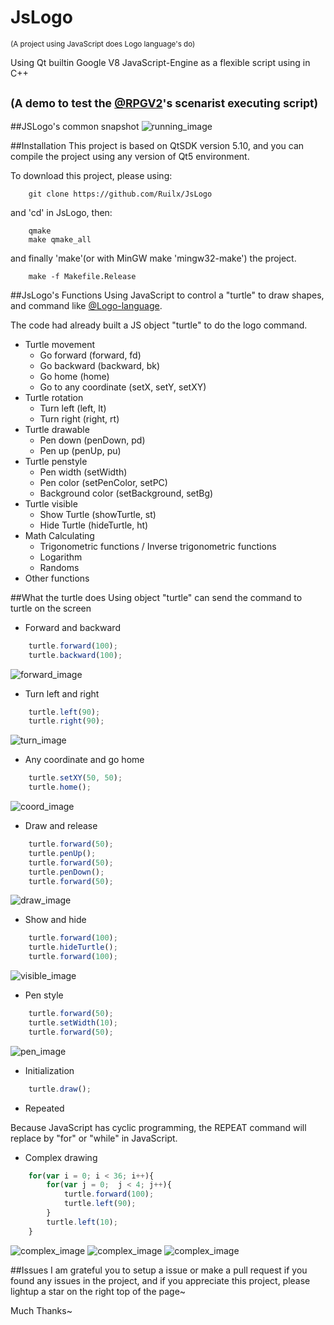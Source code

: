 # JsLogo

<sup>(A project using JavaScript does Logo language's do)</sup>

Using Qt builtin Google V8 JavaScript-Engine as a flexible script using in C++

<sup>(A demo to test the [@RPGV2](https://github.com/Ruilx/RPGV2)'s scenarist executing script)</sup>
-----
##JSLogo's common snapshot
![running_image](data/img/running.png)

##Installation
This project is based on QtSDK version 5.10, and you can compile the project using any version of Qt5 environment.

To download this project, please using:
```shell
	git clone https://github.com/Ruilx/JsLogo
```
and 'cd' in JsLogo, then:
```shell
	qmake
	make qmake_all
```
and finally 'make'(or with MinGW make 'mingw32-make') the project.
```shell
	make -f Makefile.Release
```

##JsLogo's Functions
Using JavaScript to control a "turtle" to draw shapes, and command like [@Logo-language](https://en.wikipedia.org/wiki/Logo_%28programming_language%29).

The code had already built a JS object "turtle" to do the logo command.

* Turtle movement
	* Go forward (forward, fd)
	* Go backward (backward, bk)
	* Go home (home)
	* Go to any coordinate (setX, setY, setXY)
* Turtle rotation
	* Turn left (left, lt)
	* Turn right (right, rt)
* Turtle drawable
	* Pen down (penDown, pd)
	* Pen up (penUp, pu)
* Turtle penstyle
	* Pen width (setWidth)
	* Pen color (setPenColor, setPC)
	* Background color (setBackground, setBg)
* Turtle visible
	* Show Turtle (showTurtle, st)
	* Hide Turtle (hideTurtle, ht)
* Math Calculating
	* Trigonometric functions / Inverse trigonometric functions
	* Logarithm
	* Randoms
* Other functions

##What the turtle does
Using object "turtle" can send the command to turtle on the screen

* Forward and backward
```javascript
	turtle.forward(100);
	turtle.backward(100);
```
![forward_image](data/img/forward.png)
* Turn left and right
```javascript
	turtle.left(90);
	turtle.right(90);
```
![turn_image](data/img/turn.png)
* Any coordinate and go home
```javascript
	turtle.setXY(50, 50);
	turtle.home();
```
![coord_image](data/img/coord.png)
* Draw and release
```javascript
	turtle.forward(50);
	turtle.penUp();
	turtle.forward(50);
	turtle.penDown();
	turtle.forward(50);
```
![draw_image](data/img/draw.png)
* Show and hide
```javascript
	turtle.forward(100);
	turtle.hideTurtle();
	turtle.forward(100);
```
![visible_image](data/img/visible.png)
* Pen style
```javascript
	turtle.forward(50);
	turtle.setWidth(10);
	turtle.forward(50);
```
![pen_image](data/img/pen.png)
* Initialization
```javascript
	turtle.draw();
```
* Repeated

Because JavaScript has cyclic programming, the REPEAT command will replace by "for" or "while" in JavaScript.
* Complex drawing
```javascript
	for(var i = 0; i < 36; i++){
		for(var j = 0;  j < 4; j++){
			turtle.forward(100);
			turtle.left(90);
		}
		turtle.left(10);
	}
```
![complex_image](data/img/complex.png)
![complex_image](data/img/complex2.png)
![complex_image](data/img/complex3.png)

##Issues
I am grateful you to setup a issue or make a pull request if you found any issues in the project, and if you appreciate this project, please lightup a star on the right top of the page~

Much Thanks~
